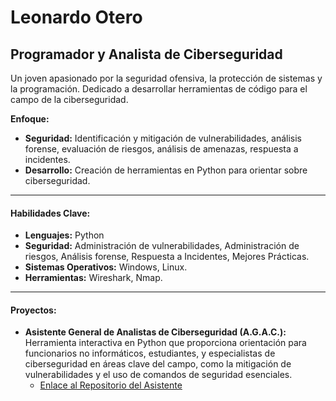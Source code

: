 # Leonardo Otero
## Programador y Analista de Ciberseguridad

Un joven apasionado por la seguridad ofensiva, la protección de sistemas y la programación. Dedicado a desarrollar herramientas de código para el campo de la ciberseguridad.

**Enfoque:**
* **Seguridad:** Identificación y mitigación de vulnerabilidades, análisis forense, evaluación de riesgos, análisis de amenazas, respuesta a incidentes.
* **Desarrollo:** Creación de herramientas en Python para orientar sobre ciberseguridad.


---

#### Habilidades Clave:

* **Lenguajes:** Python
* **Seguridad:** Administración de vulnerabilidades, Administración de riesgos, Análisis forense, Respuesta a Incidentes, Mejores Prácticas.
* **Sistemas Operativos:** Windows, Linux.
* **Herramientas:** Wireshark, Nmap.

---

#### Proyectos:

* **Asistente General de Analistas de Ciberseguridad (A.G.A.C.):** Herramienta interactiva en Python que proporciona orientación para funcionarios no informáticos, estudiantes, y especialistas de ciberseguridad en áreas clave del campo, como la mitigación de vulnerabilidades y el uso de comandos de seguridad esenciales.
    * [Enlace al Repositorio del Asistente](https://github.com/leonardootero037/asistente-general-analistas-ciberseguridad) 
